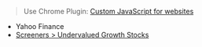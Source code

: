 
> Use Chrome Plugin:
> [Custom JavaScript for websites](https://chrome.google.com/webstore/detail/custom-javascript-for-web/poakhlngfciodnhlhhgnaaelnpjljija?utm_source=chrome-app-launcher-info-dialog) 

- Yahoo Finance
 - [Screeners > Undervalued Growth Stocks](dir/yahoo/finance/UndervaluedGrowthStocks.md)